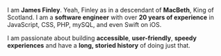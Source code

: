 I am **James Finley**. Yeah, Finley as in a descendant of **MacBeth**, King of Scotland. I am a **software engineer** with over **20 years of experience** in JavaScript, CSS, PHP, mySQL, and even Swift on iOS.

I am passionate about building **accessible**, **user-friendly**, **speedy experiences** and have a **long, storied history** of doing just that.